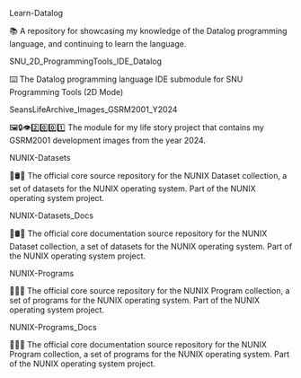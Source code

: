 
Learn-Datalog

📚️ A repository for showcasing my knowledge of the Datalog programming language, and continuing to learn the language.

SNU_2D_ProgrammingTools_IDE_Datalog

⌨️ The Datalog programming language IDE submodule for SNU Programming Tools (2D Mode) 

SeansLifeArchive_Images_GSRM2001_Y2024

🖼️🔒️👁️2️⃣️0️⃣️0️⃣️1️⃣️ The module for my life story project that contains my GSRM2001 development images from the year 2024. 

NUNIX-Datasets

🧠️🛢️💾️ The official core source repository for the NUNIX Dataset collection, a set of datasets for the NUNIX operating system. Part of the NUNIX operating system project. 

NUNIX-Datasets_Docs

🧠️🛢️📖️ The official core documentation source repository for the NUNIX Dataset collection, a set of datasets for the NUNIX operating system. Part of the NUNIX operating system project.

NUNIX-Programs

🧠️🧮️💾️ The official core source repository for the NUNIX Program collection, a set of programs for the NUNIX operating system. Part of the NUNIX operating system project. 

NUNIX-Programs_Docs

🧠️🧮️📖️ The official core documentation source repository for the NUNIX Program collection, a set of programs for the NUNIX operating system. Part of the NUNIX operating system project. 

